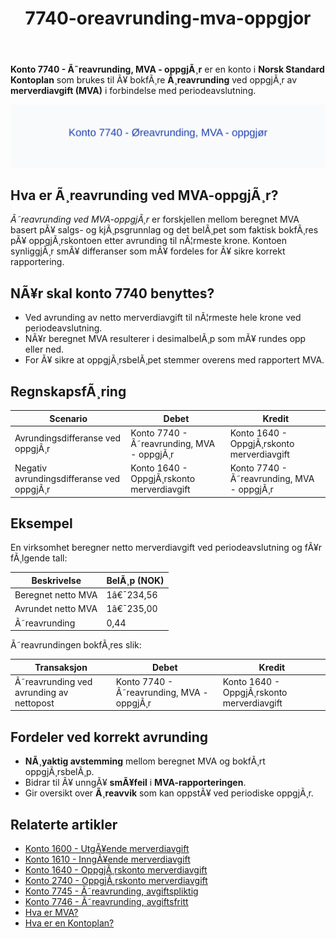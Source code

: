 ﻿---
title: "7740-oreavrunding-mva-oppgjor"
meta_title: "7740-oreavrunding-mva-oppgjor"
meta_description: "**Konto 7740 - Ã˜reavrunding, MVA - oppgjÃ¸r** er en konto i **Norsk Standard Kontoplan** som brukes til Ã¥ bokfÃ¸re **Ã¸reavrunding** ved oppgjÃ¸r av **merverd..."
slug: 7740-oreavrunding-mva-oppgjor
type: blog
layout: pages/single
---

**Konto 7740 - Ã˜reavrunding, MVA - oppgjÃ¸r** er en konto i **Norsk Standard Kontoplan** som brukes til Ã¥ bokfÃ¸re **Ã¸reavrunding** ved oppgjÃ¸r av **merverdiavgift (MVA)** i forbindelse med periodeavslutning.

![Illustrasjon av konto 7740 Ã˜reavrunding, MVA - oppgjÃ¸r](7740-oreavrunding-mva-oppgjor-image.svg)

## Hva er Ã¸reavrunding ved MVA-oppgjÃ¸r?

*Ã˜reavrunding ved MVA-oppgjÃ¸r* er forskjellen mellom beregnet MVA basert pÃ¥ salgs- og kjÃ¸psgrunnlag og det belÃ¸pet som faktisk bokfÃ¸res pÃ¥ oppgjÃ¸rskontoen etter avrunding til nÃ¦rmeste krone. Kontoen synliggjÃ¸r smÃ¥ differanser som mÃ¥ fordeles for Ã¥ sikre korrekt rapportering.

## NÃ¥r skal konto 7740 benyttes?

* Ved avrunding av netto merverdiavgift til nÃ¦rmeste hele krone ved periodeavslutning.
* NÃ¥r beregnet MVA resulterer i desimalbelÃ¸p som mÃ¥ rundes opp eller ned.
* For Ã¥ sikre at oppgjÃ¸rsbelÃ¸pet stemmer overens med rapportert MVA.

## RegnskapsfÃ¸ring

| Scenario                             | Debet                                   | Kredit                                   |
|--------------------------------------|-----------------------------------------|------------------------------------------|
| Avrundingsdifferanse ved oppgjÃ¸r     | Konto 7740 - Ã˜reavrunding, MVA - oppgjÃ¸r | Konto 1640 - OppgjÃ¸rskonto merverdiavgift |
| Negativ avrundingsdifferanse ved oppgjÃ¸r | Konto 1640 - OppgjÃ¸rskonto merverdiavgift | Konto 7740 - Ã˜reavrunding, MVA - oppgjÃ¸r |

## Eksempel

En virksomhet beregner netto merverdiavgift ved periodeavslutning og fÃ¥r fÃ¸lgende tall:

| Beskrivelse                 | BelÃ¸p (NOK) |
|-----------------------------|-------------|
| Beregnet netto MVA          | 1â€¯234,56    |
| Avrundet netto MVA          | 1â€¯235,00    |
| Ã˜reavrunding                | 0,44        |

Ã˜reavrundingen bokfÃ¸res slik:

| Transaksjon                                  | Debet                                   | Kredit                                   |
|----------------------------------------------|-----------------------------------------|------------------------------------------|
| Ã˜reavrunding ved avrunding av nettopost     | Konto 7740 - Ã˜reavrunding, MVA - oppgjÃ¸r | Konto 1640 - OppgjÃ¸rskonto merverdiavgift |

## Fordeler ved korrekt avrunding

* **NÃ¸yaktig avstemming** mellom beregnet MVA og bokfÃ¸rt oppgjÃ¸rsbelÃ¸p.
* Bidrar til Ã¥ unngÃ¥ **smÃ¥feil** i **MVA-rapporteringen**.
* Gir oversikt over **Ã¸reavvik** som kan oppstÃ¥ ved periodiske oppgjÃ¸r.

## Relaterte artikler

* [Konto 1600 - UtgÃ¥ende merverdiavgift](/blogs/kontoplan/1600-utgaende-merverdiavgift "Konto 1600 - UtgÃ¥ende merverdiavgift")
* [Konto 1610 - InngÃ¥ende merverdiavgift](/blogs/kontoplan/1610-inngaaende-merverdiavgift "Konto 1610 - InngÃ¥ende merverdiavgift")
* [Konto 1640 - OppgjÃ¸rskonto merverdiavgift](/blogs/kontoplan/1640-oppgjorskonto-merverdiavgift "Konto 1640 - OppgjÃ¸rskonto merverdiavgift")
* [Konto 2740 - OppgjÃ¸rskonto merverdiavgift](/blogs/kontoplan/2740-oppgjorskonto-merverdiavgift "Konto 2740 - OppgjÃ¸rskonto merverdiavgift")
* [Konto 7745 - Ã˜reavrunding, avgiftspliktig](/blogs/kontoplan/7745-oreavrunding-avgiftspliktig "Konto 7745 - Ã˜reavrunding, avgiftspliktig")
* [Konto 7746 - Ã˜reavrunding, avgiftsfritt](/blogs/kontoplan/7746-oreavrunding-avgiftsfritt "Konto 7746 - Ã˜reavrunding, avgiftsfritt")
* [Hva er MVA?](/blogs/regnskap/hva-er-moms-mva "Hva er MVA? MVA-regnskapsfÃ¸ring og merverdiavgift")
* [Hva er en Kontoplan?](/blogs/regnskap/hva-er-kontoplan "Hva er en Kontoplan? Komplett Guide til Kontoplaner i Norsk Regnskap")

